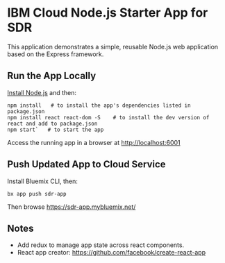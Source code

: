 # IBM Cloud Node.js Starter App for SDR

This application demonstrates a simple, reusable Node.js web application based on the Express framework.

## Run the App Locally

[Install Node.js](https://nodejs.org/en/download/) and then:

```
npm install   # to install the app's dependencies listed in package.json
npm install react react-dom -S    # to install the dev version of react and add to package.json
npm start`   # to start the app
```

Access the running app in a browser at <http://localhost:6001>

## Push Updated App to Cloud Service

Install Bluemix CLI, then:

```
bx app push sdr-app
```

Then browse https://sdr-app.mybluemix.net/

## Notes

- Add redux to manage app state across react components.
- React app creator: https://github.com/facebook/create-react-app

